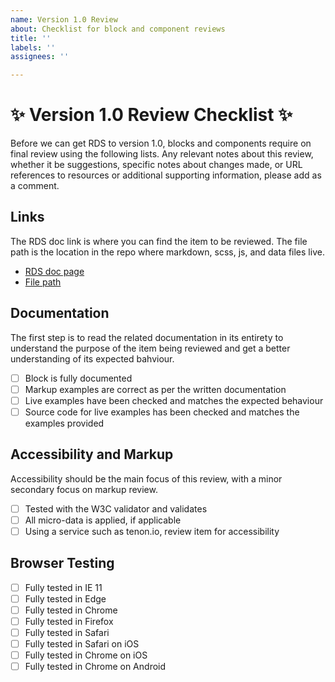```yaml
---
name: Version 1.0 Review
about: Checklist for block and component reviews
title: ''
labels: ''
assignees: ''

---
```


# :sparkles: Version 1.0 Review Checklist :sparkles:

Before we can get RDS to version 1.0, blocks and components require on final review using the following lists. Any relevant notes about this review, whether it be suggestions, specific notes about changes made, or URL references to resources or additional supporting information, please add as a comment.

## Links

The RDS doc link is where you can find the item to be reviewed. The file path is the location in the repo where markdown, scss, js, and data files live.

- [RDS doc page](INSERTLINK)
- [File path](INSERTLINK)

## Documentation

The first step is to read the related documentation in its entirety to understand the purpose of the item being reviewed and get a better understanding of its expected bahviour.

- [ ] Block is fully documented
- [ ] Markup examples are correct as per the written documentation
- [ ] Live examples have been checked and matches the expected behaviour
- [ ] Source code for live examples has been checked and matches the examples provided

## Accessibility and Markup

Accessibility should be the main focus of this review, with a minor secondary focus on markup review.

- [ ] Tested with the W3C validator and validates
- [ ] All micro-data is applied, if applicable
- [ ] Using a service such as tenon.io, review item for accessibility

## Browser Testing

- [ ] Fully tested in IE 11
- [ ] Fully tested in Edge
- [ ] Fully tested in Chrome
- [ ] Fully tested in Firefox
- [ ] Fully tested in Safari
- [ ] Fully tested in Safari on iOS
- [ ] Fully tested in Chrome on iOS
- [ ] Fully tested in Chrome on Android